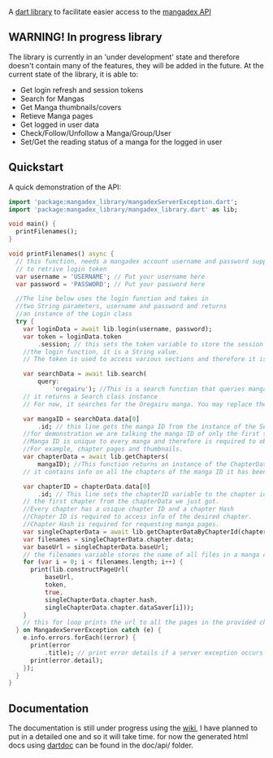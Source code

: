 A [dart library](https://pub.dev/packages/mangadex_library) to facilitate easier access to the [mangadex API](https://api.mangadex.org)

## WARNING! In progress library

The library is currently in an 'under development' state and therefore doesn't contain many of the features, they will be added in the future. At the current state of the library, it is able to:

- Get login refresh and session tokens
- Search for Mangas
- Get Manga thumbnails/covers
- Retieve Manga pages
- Get logged in user data
- Check/Follow/Unfollow a Manga/Group/User
- Set/Get the reading status of a manga for the logged in user

## Quickstart

A quick demonstration of the API:

```dart
import 'package:mangadex_library/mangadexServerException.dart';
import 'package:mangadex_library/mangadex_library.dart' as lib;

void main() {
  printFilenames();
}

void printFilenames() async {
  // this function, needs a mangadex account username and password supplied
  // to retrive login token
  var username = 'USERNAME'; // Put your username here
  var password = 'PASSWORD'; // Put your password here

  //The line below uses the login function and takes in
  //two String parameters, username and password and returns
  //an instance of the Login class
  try {
    var loginData = await lib.login(username, password);
    var token = loginData.token
        .session; // this sets the token variable to store the session token obtained using
    //the login function, it is a String value.
    // The token is used to access various sections and therefore it is recommended to be made accessible at all times.

    var searchData = await lib.search(
        query:
            'oregairu'); //This is a search function that queries mangadex for the name of a manga
    // it returns a Search class instance
    // For now, it searches for the Oregairu manga. You may replace the String value with your desired query.

    var mangaID = searchData.data[0]
        .id; // this line gets the manga ID from the instance of the Search we just obtained
    //for demonstration we are talking the manga ID of only the first search result
    //Manga ID is unique to every manga and therefore is required to obtain any information regarding it
    //For example, chapter pages and thumbnails.
    var chapterData = await lib.getChapters(
        mangaID); //This function returns an instance of the ChapterData class,
    // it contains info on all the chapters of the manga ID it has been provided.

    var chapterID = chapterData.data[0]
        .id; // This line sets the chapterID variable to the chapter id of
    // the first chapter from the chapterData we just got.
    //Every chapter has a usique chapter ID and a chapter Hash
    //Chapter ID is required to access info of the desired chapter.
    //Chapter Hash is required for requesting manga pages.
    var singleChapterData = await lib.getChapterDataByChapterId(chapterID);
    var filenames = singleChapterData.chapter.data;
    var baseUrl = singleChapterData.baseUrl;
    // the filenames variable stores the name of all files in a manga chapter
    for (var i = 0; i < filenames.length; i++) {
      print(lib.constructPageUrl(
          baseUrl,
          token,
          true,
          singleChapterData.chapter.hash,
          singleChapterData.chapter.dataSaver[i]));
    }
    // this for loop prints the url to all the pages in the provided chapters.
  } on MangadexServerException catch (e) {
    e.info.errors.forEach((error) {
      print(error
          .title); // print error details if a server exception occurs (like invalid username or password)
      print(error.detail);
    });
  }
}
```

## Documentation

The documentation is still under progress using the [wiki](), I have planned to put in a detailed one and so it will take time.
for now the generated html docs using [dartdoc](https://pub.dev/packages/dartdoc) can be found in the doc/api/ folder.

